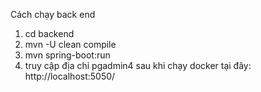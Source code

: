Cách chạy back end
1. cd backend
2. mvn -U clean compile
3. mvn spring-boot:run
4. truy cập địa chỉ pgadmin4 sau khi chạy docker tại đây: http://localhost:5050/